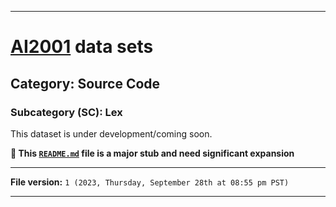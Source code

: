
***

# [AI2001](https://github.com/seanpm2001/AI2001/) data sets

## Category: Source Code

### Subcategory (SC): Lex

This dataset is under development/coming soon.

**🌱️ This [`README.md`](/README.md) file is a major stub and need significant expansion**

***

**File version:** `1 (2023, Thursday, September 28th at 08:55 pm PST)`

***
